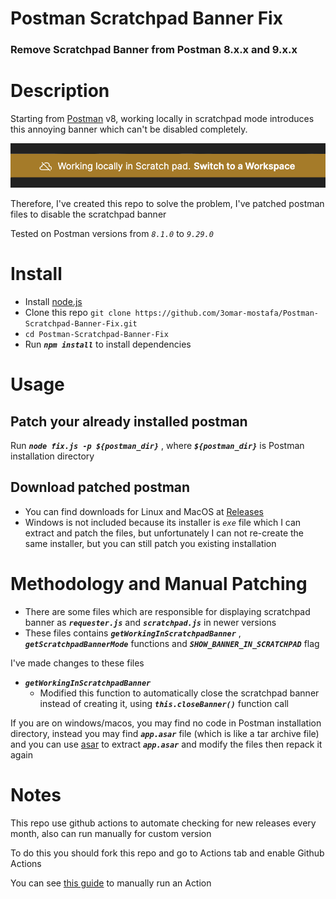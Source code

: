 # Postman Scratchpad Banner Fix
### Remove Scratchpad Banner from Postman 8.x.x and 9.x.x

# Description
Starting from [Postman](https://www.postman.com/) v8, working locally in scratchpad mode introduces this annoying banner which can't be disabled completely.

![Scratchpad Banner](screenshots/scratchpad-banner.png)

Therefore, I've created this repo to solve the problem, I've patched postman files to disable the scratchpad banner

Tested on Postman versions from *`8.1.0`* to *`9.29.0`*

# Install
* Install [node.js](https://nodejs.org/en/download/)
* Clone this repo `git clone https://github.com/3omar-mostafa/Postman-Scratchpad-Banner-Fix.git`
* `cd Postman-Scratchpad-Banner-Fix`
* Run ***`npm install`*** to install dependencies

# Usage
## Patch your already installed postman
Run ***`node fix.js -p ${postman_dir}`*** , where ***`${postman_dir}`*** is Postman installation directory

## Download patched postman
* You can find downloads for Linux and MacOS at [Releases](https://github.com/3omar-mostafa/Postman-Scratchpad-Banner-Fix/releases)
* Windows is not included because its installer is *`exe`* file which I can extract and patch the files, but unfortunately I can not re-create the same installer, but you can still patch you existing installation

# Methodology and Manual Patching
* There are some files which are responsible for displaying scratchpad banner as ***`requester.js`*** and ***`scratchpad.js`*** in newer versions
* These files contains ***`getWorkingInScratchpadBanner`*** , ***`getScratchpadBannerMode`*** functions and  ***`SHOW_BANNER_IN_SCRATCHPAD`*** flag

I've made changes to these files

* ***`getWorkingInScratchpadBanner`***
    * Modified this function to automatically close the scratchpad banner instead of creating it, using ***`this.closeBanner()`*** function call

If you are on windows/macos, you may find no code in Postman installation directory, instead you may find ***`app.asar`*** file (which is like a tar archive file) and you can use [asar](https://github.com/electron/asar#command-line-utility) to extract ***`app.asar`*** and modify the files then repack it again

# Notes
This repo use github actions to automate checking for new releases every month, also can run manually for custom version

To do this you should fork this repo and go to Actions tab and enable Github Actions

You can see [this guide](https://docs.github.com/en/actions/managing-workflow-runs/manually-running-a-workflow) to manually run an Action

